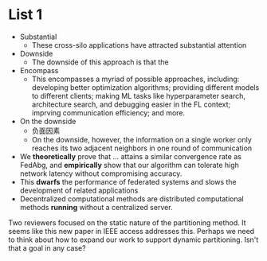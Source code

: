 # List 1

- Substantial
  - These cross-silo applications have attracted substantial attention 
- Downside
  - The downside of this approach is that the 
- Encompass
  - This encompasses a myriad of possible approaches, including: developing better optimization algorithms; providing different models to different clients; making ML tasks like hyperparameter search, architecture search, and debugging easier in the FL context; imprving communication efficiency; and more.
- On the downside
  - 负面因素
  - On the downside, however, the information on a single worker only reaches its two adjacent neighbors in one round of communication
- We **theoretically** prove that ... attains a similar convergence rate as FedAbg, and **empirically** show that our algorithm can tolerate high network latency without compromising accuracy. 
- This **dwarfs** the performance of federated systems and slows the development of related applications
- Decentralized computational methods are distributed computational methods **running** without a centralized server.

Two reviewers focused on the static nature of the partitioning method. It seems like this new paper in IEEE access addresses this. Perhaps we need to think about how to expand our work to support dynamic partitioning. Isn't that a goal in any case?